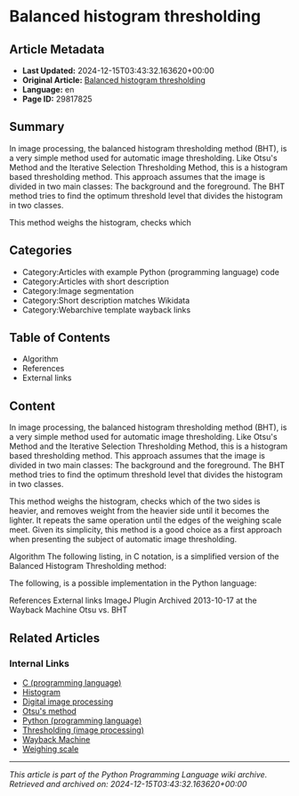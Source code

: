 # Balanced histogram thresholding

## Article Metadata

- **Last Updated:** 2024-12-15T03:43:32.163620+00:00
- **Original Article:** [Balanced histogram thresholding](https://en.wikipedia.org/wiki/Balanced_histogram_thresholding)
- **Language:** en
- **Page ID:** 29817825

## Summary

In image processing, the balanced histogram thresholding method (BHT), is a very simple method used for automatic image thresholding. Like Otsu's Method and the Iterative Selection Thresholding Method, this is a histogram based thresholding method. This approach assumes that the image is divided in two main classes: The background and the foreground. The BHT method tries to find the optimum threshold level that divides the histogram in two classes.

This method weighs the histogram, checks which

## Categories

- Category:Articles with example Python (programming language) code
- Category:Articles with short description
- Category:Image segmentation
- Category:Short description matches Wikidata
- Category:Webarchive template wayback links

## Table of Contents

- Algorithm
- References
- External links

## Content

In image processing, the balanced histogram thresholding method (BHT), is a very simple method used for automatic image thresholding. Like Otsu's Method and the Iterative Selection Thresholding Method, this is a histogram based thresholding method. This approach assumes that the image is divided in two main classes: The background and the foreground. The BHT method tries to find the optimum threshold level that divides the histogram in two classes.

This method weighs the histogram, checks which of the two sides is heavier, and removes weight from the heavier side until it becomes the lighter. It repeats the same operation until the edges of the weighing scale meet.
Given its simplicity, this method is a good choice as a first approach when presenting the subject of automatic image thresholding.

Algorithm
The following listing, in C notation, is a simplified version of the Balanced Histogram Thresholding method:

The following, is a possible implementation in the Python language:

References
External links
ImageJ Plugin Archived 2013-10-17 at the Wayback Machine
Otsu vs. BHT

## Related Articles

### Internal Links

- [C (programming language)](https://en.wikipedia.org/wiki/C_(programming_language))
- [Histogram](https://en.wikipedia.org/wiki/Histogram)
- [Digital image processing](https://en.wikipedia.org/wiki/Digital_image_processing)
- [Otsu's method](https://en.wikipedia.org/wiki/Otsu%27s_method)
- [Python (programming language)](https://en.wikipedia.org/wiki/Python_(programming_language))
- [Thresholding (image processing)](https://en.wikipedia.org/wiki/Thresholding_(image_processing))
- [Wayback Machine](https://en.wikipedia.org/wiki/Wayback_Machine)
- [Weighing scale](https://en.wikipedia.org/wiki/Weighing_scale)

---
_This article is part of the Python Programming Language wiki archive._
_Retrieved and archived on: 2024-12-15T03:43:32.163620+00:00_